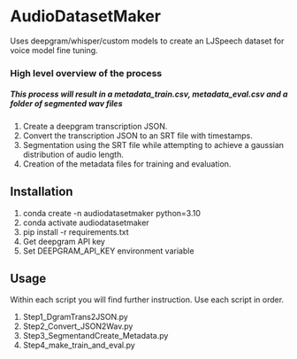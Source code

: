 # AudioDatasetMaker

Uses deepgram/whisper/custom models to create an LJSpeech dataset for voice model fine tuning.

### High level overview of the process
##### This process will result in a metadata_train.csv, metadata_eval.csv and a folder of segmented wav files
1. Create a deepgram transcription JSON.
2. Convert the transcription JSON to an SRT file with timestamps.
3. Segmentation using the SRT file while attempting to achieve a gaussian distribution of audio length.
4. Creation of the metadata files for training and evaluation.

## Installation

1. conda create -n audiodatasetmaker python=3.10
2. conda activate audiodatasetmaker
3. pip install -r requirements.txt
4. Get deepgram API key
5. Set DEEPGRAM_API_KEY environment variable

## Usage

Within each script you will find further instruction. Use each script in order. 
1. Step1_DgramTrans2JSON.py
2. Step2_Convert_JSON2Wav.py
3. Step3_SegmentandCreate_Metadata.py 
4. Step4_make_train_and_eval.py
